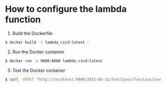 # How to configure the lambda function

1. Build the Dockerfile
```sh
$ docker build -t lambda_cicd:latest .
```
2. Run the Docker container
```sh
$ docker run -p 9000:8080 lambda_cicd:latest
```
3. Test the Docker container
```sh
$ curl -XPOST "http://localhost:9000/2015-03-31/functions/function/invocations" -d '{}'
```